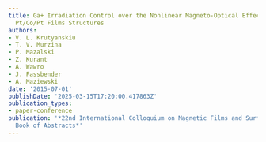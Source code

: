 ```yaml
---
title: Ga+ Irradiation Control over the Nonlinear Magneto-Optical Effects in Planar
  Pt/Co/Pt Films Structures
authors:
- V. L. Krutyanskiu
- T. V. Murzina
- P. Mazalski
- Z. Kurant
- A. Wawro
- J. Fassbender
- A. Maziewski
date: '2015-07-01'
publishDate: '2025-03-15T17:20:00.417863Z'
publication_types:
- paper-conference
publication: '*22nd International Colloquium on Magnetic Films and Surfaces (ICMFS2015),
  Book of Abstracts*'
---
```


